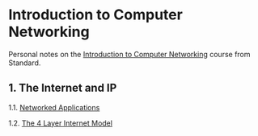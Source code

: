 # Introduction to Computer Networking

Personal notes on the [Introduction to Computer Networking](https://lagunita.stanford.edu/courses/Engineering/Networking-SP/SelfPaced/about) course from Standard.

## 1. The Internet and IP

1.1. [Networked Applications](1.%20The%20Internet%20and%20IP/1.1.%20Networked%20Applications.md)

1.2. [The 4 Layer Internet Model](1.%20The%20Internet%20and%20IP/1.2.%20The%204%20Layer%20Internet%20Model.md)
